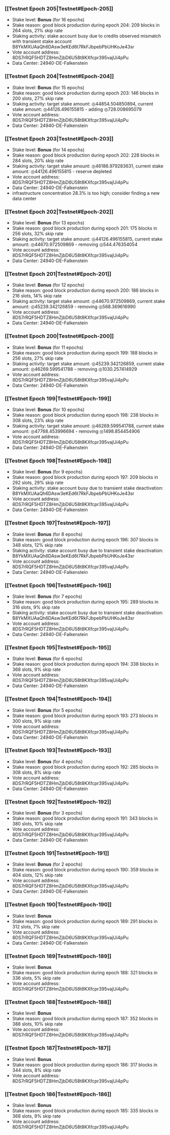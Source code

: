 ### [[Testnet Epoch 205|Testnet#Epoch-205]]
* Stake level: **Bonus** (for 16 epochs)
* Stake reason: good block production during epoch 204: 209 blocks in 264 slots, 21% skip rate
* Staking activity: stake account busy due to credits observed mismatch with transient stake account B8YkMXUAaQh6DAsw3eKEd6t7RkFJbpebPbUHKoJe43sr
* Vote account address: 8DS7rRQF5HDTZ8HmZjbD6U58t8KXfcpr395vajUi4pPu
* Data Center: 24940-DE-Falkenstein
### [[Testnet Epoch 204|Testnet#Epoch-204]]
* Stake level: **Bonus** (for 15 epochs)
* Stake reason: good block production during epoch 203: 146 blocks in 200 slots, 27% skip rate
* Staking activity: target stake amount: ◎44854.504850894, current stake amount: ◎44126.496155815 - adding ◎728.008695079
* Vote account address: 8DS7rRQF5HDTZ8HmZjbD6U58t8KXfcpr395vajUi4pPu
* Data Center: 24940-DE-Falkenstein
### [[Testnet Epoch 203|Testnet#Epoch-203]]
* Stake level: **Bonus** (for 14 epochs)
* Stake reason: good block production during epoch 202: 228 blocks in 284 slots, 20% skip rate
* Staking activity: target stake amount: ◎46186.979283631, current stake amount: ◎44126.496155815 - reserve depleted
* Vote account address: 8DS7rRQF5HDTZ8HmZjbD6U58t8KXfcpr395vajUi4pPu
* Data Center: 24940-DE-Falkenstein
* infrastructure concentration 28.3% is too high; consider finding a new data center
### [[Testnet Epoch 202|Testnet#Epoch-202]]
* Stake level: **Bonus** (for 13 epochs)
* Stake reason: good block production during epoch 201: 175 blocks in 256 slots, 32% skip rate
* Staking activity: target stake amount: ◎44126.496155815, current stake amount: ◎44670.972509869 - removing ◎544.476354054
* Vote account address: 8DS7rRQF5HDTZ8HmZjbD6U58t8KXfcpr395vajUi4pPu
* Data Center: 24940-DE-Falkenstein
### [[Testnet Epoch 201|Testnet#Epoch-201]]
* Stake level: **Bonus** (for 12 epochs)
* Stake reason: good block production during epoch 200: 186 blocks in 216 slots, 14% skip rate
* Staking activity: target stake amount: ◎44670.972509869, current stake amount: ◎45239.342126859 - removing ◎568.369616990
* Vote account address: 8DS7rRQF5HDTZ8HmZjbD6U58t8KXfcpr395vajUi4pPu
* Data Center: 24940-DE-Falkenstein
### [[Testnet Epoch 200|Testnet#Epoch-200]]
* Stake level: **Bonus** (for 11 epochs)
* Stake reason: good block production during epoch 199: 188 blocks in 256 slots, 27% skip rate
* Staking activity: target stake amount: ◎45239.342126859, current stake amount: ◎46269.599541788 - removing ◎1030.257414929
* Vote account address: 8DS7rRQF5HDTZ8HmZjbD6U58t8KXfcpr395vajUi4pPu
* Data Center: 24940-DE-Falkenstein
### [[Testnet Epoch 199|Testnet#Epoch-199]]
* Stake level: **Bonus** (for 10 epochs)
* Stake reason: good block production during epoch 198: 238 blocks in 308 slots, 23% skip rate
* Staking activity: target stake amount: ◎46269.599541788, current stake amount: ◎47768.453996694 - removing ◎1498.854454906
* Vote account address: 8DS7rRQF5HDTZ8HmZjbD6U58t8KXfcpr395vajUi4pPu
* Data Center: 24940-DE-Falkenstein
### [[Testnet Epoch 198|Testnet#Epoch-198]]
* Stake level: **Bonus** (for 9 epochs)
* Stake reason: good block production during epoch 197: 209 blocks in 292 slots, 29% skip rate
* Staking activity: stake account busy due to transient stake deactivation: B8YkMXUAaQh6DAsw3eKEd6t7RkFJbpebPbUHKoJe43sr
* Vote account address: 8DS7rRQF5HDTZ8HmZjbD6U58t8KXfcpr395vajUi4pPu
* Data Center: 24940-DE-Falkenstein
### [[Testnet Epoch 197|Testnet#Epoch-197]]
* Stake level: **Bonus** (for 8 epochs)
* Stake reason: good block production during epoch 196: 307 blocks in 348 slots, 12% skip rate
* Staking activity: stake account busy due to transient stake deactivation: B8YkMXUAaQh6DAsw3eKEd6t7RkFJbpebPbUHKoJe43sr
* Vote account address: 8DS7rRQF5HDTZ8HmZjbD6U58t8KXfcpr395vajUi4pPu
* Data Center: 24940-DE-Falkenstein
### [[Testnet Epoch 196|Testnet#Epoch-196]]
* Stake level: **Bonus** (for 7 epochs)
* Stake reason: good block production during epoch 195: 289 blocks in 316 slots, 9% skip rate
* Staking activity: stake account busy due to transient stake deactivation: B8YkMXUAaQh6DAsw3eKEd6t7RkFJbpebPbUHKoJe43sr
* Vote account address: 8DS7rRQF5HDTZ8HmZjbD6U58t8KXfcpr395vajUi4pPu
* Data Center: 24940-DE-Falkenstein
### [[Testnet Epoch 195|Testnet#Epoch-195]]
* Stake level: **Bonus** (for 6 epochs)
* Stake reason: good block production during epoch 194: 338 blocks in 368 slots, 9% skip rate
* Vote account address: 8DS7rRQF5HDTZ8HmZjbD6U58t8KXfcpr395vajUi4pPu
* Data Center: 24940-DE-Falkenstein
### [[Testnet Epoch 194|Testnet#Epoch-194]]
* Stake level: **Bonus** (for 5 epochs)
* Stake reason: good block production during epoch 193: 273 blocks in 300 slots, 9% skip rate
* Vote account address: 8DS7rRQF5HDTZ8HmZjbD6U58t8KXfcpr395vajUi4pPu
* Data Center: 24940-DE-Falkenstein
### [[Testnet Epoch 193|Testnet#Epoch-193]]
* Stake level: **Bonus** (for 4 epochs)
* Stake reason: good block production during epoch 192: 285 blocks in 308 slots, 8% skip rate
* Vote account address: 8DS7rRQF5HDTZ8HmZjbD6U58t8KXfcpr395vajUi4pPu
* Data Center: 24940-DE-Falkenstein
### [[Testnet Epoch 192|Testnet#Epoch-192]]
* Stake level: **Bonus** (for 3 epochs)
* Stake reason: good block production during epoch 191: 343 blocks in 380 slots, 10% skip rate
* Vote account address: 8DS7rRQF5HDTZ8HmZjbD6U58t8KXfcpr395vajUi4pPu
* Data Center: 24940-DE-Falkenstein
### [[Testnet Epoch 191|Testnet#Epoch-191]]
* Stake level: **Bonus** (for 2 epochs)
* Stake reason: good block production during epoch 190: 359 blocks in 404 slots, 12% skip rate
* Vote account address: 8DS7rRQF5HDTZ8HmZjbD6U58t8KXfcpr395vajUi4pPu
* Data Center: 24940-DE-Falkenstein
### [[Testnet Epoch 190|Testnet#Epoch-190]]
* Stake level: **Bonus**
* Stake reason: good block production during epoch 189: 291 blocks in 312 slots, 7% skip rate
* Vote account address: 8DS7rRQF5HDTZ8HmZjbD6U58t8KXfcpr395vajUi4pPu
* Data Center: 24940-DE-Falkenstein
### [[Testnet Epoch 189|Testnet#Epoch-189]]
* Stake level: **Bonus**
* Stake reason: good block production during epoch 188: 321 blocks in 336 slots, 5% skip rate
* Vote account address: 8DS7rRQF5HDTZ8HmZjbD6U58t8KXfcpr395vajUi4pPu
### [[Testnet Epoch 188|Testnet#Epoch-188]]
* Stake level: **Bonus**
* Stake reason: good block production during epoch 187: 352 blocks in 388 slots, 10% skip rate
* Vote account address: 8DS7rRQF5HDTZ8HmZjbD6U58t8KXfcpr395vajUi4pPu
### [[Testnet Epoch 187|Testnet#Epoch-187]]
* Stake level: **Bonus**
* Stake reason: good block production during epoch 186: 317 blocks in 344 slots, 8% skip rate
* Vote account address: 8DS7rRQF5HDTZ8HmZjbD6U58t8KXfcpr395vajUi4pPu
### [[Testnet Epoch 186|Testnet#Epoch-186]]
* Stake level: **Bonus**
* Stake reason: good block production during epoch 185: 335 blocks in 368 slots, 9% skip rate
* Vote account address: 8DS7rRQF5HDTZ8HmZjbD6U58t8KXfcpr395vajUi4pPu